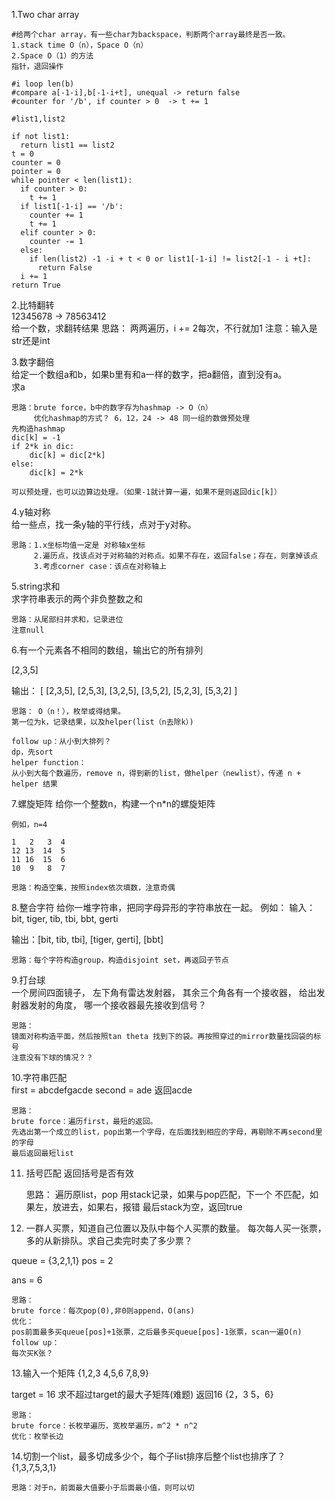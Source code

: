1.Two char array

    #给两个char array，有一些char为backspace，判断两个array最终是否一致。
    1.stack time O（n），Space O（n）
    2.Space O（1）的方法
    指针，退回操作

    #i loop len(b)
    #compare a[-1-i],b[-1-i+t], unequal -> return false
    #counter for '/b', if counter > 0  -> t += 1

    #list1,list2

    if not list1:
      return list1 == list2
    t = 0
    counter = 0
    pointer = 0
    while pointer < len(list1):
      if counter > 0:
        t += 1
      if list1[-1-i] == '/b':
        counter += 1
        t += 1
      elif counter > 0:
        counter -= 1
      else:
        if len(list2) -1 -i + t < 0 or list1[-1-i] != list2[-1 - i +t]:
          return False
      i += 1
    return True


2.比特翻转  
12345678 -> 78563412  
给一个数，求翻转结果
    思路：
    两两遍历，i += 2每次，不行就加1
    注意：输入是str还是int

3.数字翻倍  
给定一个数组a和b，如果b里有和a一样的数字，把a翻倍，直到没有a。  
求a
    
    思路：brute force，b中的数字存为hashmap -> O（n）
         优化hashmap的方式？ 6，12，24 -> 48 同一组的数做预处理
    先构造hashmap
    dic[k] = -1
    if 2*k in dic:
        dic[k] = dic[2*k]
    else:
        dic[k] = 2*k
    
    可以预处理，也可以边算边处理。（如果-1就计算一遍，如果不是则返回dic[k]）

4.y轴对称  
给一些点，找一条y轴的平行线，点对于y对称。
    
    思路：1.x坐标均值一定是 对称轴x坐标
         2.遍历点，找该点对于对称轴的对称点。如果不存在，返回false；存在，则拿掉该点
         3.考虑corner case：该点在对称轴上
    
5.string求和  
求字符串表示的两个非负整数之和
    
    思路：从尾部扫并求和，记录进位
    注意null


6.有一个元素各不相同的数组，输出它的所有排列

[2,3,5]

输出：
[
  [2,3,5],
  [2,5,3],
  [3,2,5],
  [3,5,2],
  [5,2,3],
  [5,3,2]
]
    
    思路： O（n！），枚举或得结果。
    第一位为k，记录结果，以及helper(list（n去除k）)
    
    follow up：从小到大排列？
    dp，先sort
    helper function：
    从小到大每个数遍历，remove n，得到新的list，做helper（newlist），传递 n + helper 结果
    
7.螺旋矩阵
给你一个整数n，构建一个n*n的螺旋矩阵

    例如，n=4

    1   2   3  4
    12 13  14  5
    11 16  15  6
    10  9   8  7
    
    思路：构造空集，按照index依次填数，注意奇偶

8.整合字符
给你一堆字符串，把同字母异形的字符串放在一起。
例如：
输入：bit, tiger, tib, tbi, bbt, gerti

输出：[bit, tib, tbi], [tiger, gerti], [bbt]

    思路：每个字符构造group，构造disjoint set，再返回子节点

9.打台球  
一个房间四面镜子，
左下角有雷达发射器，
其余三个角各有一个接收器，
给出发射器发射的角度，
哪一个接收器最先接收到信号？

    思路：
    镜面对称构造平面，然后按照tan theta 找到下的袋。再按照穿过的mirror数量找回袋的标号
    注意没有下球的情况？？

10.字符串匹配  
first = abcdefgacde
second = ade
返回acde

    思路：
    brute force：遍历first，最短的返回。
    先选出第一个成立的list，pop出第一个字母，在后面找到相应的字母，再剔除不再second里的字母
    最后返回最短list

11. 括号匹配
返回括号是否有效

    思路：
    遍历原list，pop
    用stack记录，如果与pop匹配，下一个
    不匹配，如果左，放进去，如果右，报错
    最后stack为空，返回true

12. 一群人买票，知道自己位置以及队中每个人买票的数量。
每次每人买一张票，多的从新排队。求自己卖完时卖了多少票？

queue = {3,2,1,1}
pos = 2

ans = 6

    思路：
    brute force：每次pop(0),非0则append，O(ans)
    优化：
    pos前面最多买queue[pos]+1张票，之后最多买queue[pos]-1张票，scan一遍O(n)
    follow up：
    每次买K张？

13.输入一个矩阵
{1,2,3
 4,5,6
 7,8,9}
 
 target = 16
 求不超过target的最大子矩阵(难题)
 返回16
 {2，3
  5，6}
  
    思路：
    brute force：长枚举遍历，宽枚举遍历，m^2 * n^2
    优化：枚举长边

14.切割一个list，最多切成多少个，每个子list排序后整个list也排序了？
{1,3,7,5,3,1}

    思路：对于n，前面最大值要小于后面最小值，则可以切
